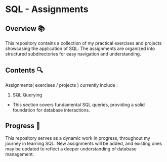 # SQL - Assignments # 



## **Overview** 📚

This repository contains a collection of my practical exercises and projects showcasing the application of SQL.  The assignments are organized into structured subdirectories for easy navigation and understanding. 



## **Contents** 🔍 

Assignments( exercises / projects ) currently include :

1.  SQL Querying
  - This section covers fundamental SQL queries, providing a solid foundation for database interactions.


## **Progress** 🌱

This repository serves as a dynamic work in progress, throughout my journey in learning SQL. New assignments will be added, and existing ones may be updated to reflect a deeper understanding of database management.


